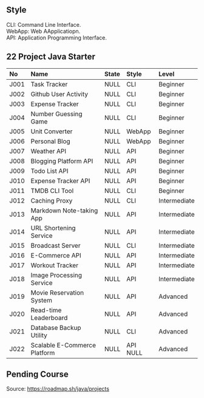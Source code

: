 ## Style
CLI: Command Line Interface.  
WebApp: Web AApplicatiopn.  
API: Application Programming Interface.  

## 22 Project Java Starter
| No | Name | State | Style | Level |
| :--- | :--- | :--- | :--- | :--- |
| J001 | Task Tracker                 | NULL | CLI    | Beginner |
| J002 | Github User Activity         | NULL | CLI    | Beginner |
| J003 | Expense Tracker              | NULL | CLI    | Beginner |
| J004 | Number Guessing Game         | NULL | CLI    | Beginner |
| J005 | Unit Converter               | NULL | WebApp | Beginner |
| J006 | Personal Blog                | NULL | WebApp | Beginner |
| J007 | Weather API                  | NULL | API    | Beginner |
| J008 | Blogging Platform API        | NULL | API    | Beginner |
| J009 | Todo List API                | NULL | API    | Beginner |
| J010 | Expense Tracker API          | NULL | API    | Beginner |
| J011 | TMDB CLI Tool                | NULL | CLI    | Beginner |
| J012 | Caching Proxy                | NULL | CLI    | Intermediate |
| J013 | Markdown Note-taking App     | NULL | API    | Intermediate |
| J014 | URL Shortening Service       | NULL | API    | Intermediate |
| J015 | Broadcast Server             | NULL | CLI    | Intermediate |
| J016 | E-Commerce API               | NULL | API    | Intermediate |
| J017 | Workout Tracker              | NULL | API    | Intermediate |
| J018 | Image Processing Service     | NULL | API    | Intermediate |
| J019 | Movie Reservation System     | NULL | API    | Advanced |
| J020 | Read-time Leaderboard        | NULL | API    | Advanced |
| J021 | Database Backup Utility      | NULL | CLI    | Advanced |
| J022 | Scalable E-Commerce Platform | NULL | API    NULL | Advanced |

## Pending Course
Source: https://roadmap.sh/java/projects
